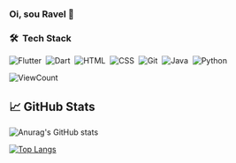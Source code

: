 ### Oi, sou Ravel 👋
 
### ​🛠 ​&nbsp;​Tech Stack   
 ​![​Flutter​](https://img.shields.io/badge/-Flutter-02569B?style=for-the-badge&logo=Flutter)​&nbsp; 
 ​![​Dart​](https://img.shields.io/badge/-Dart-02569B?style=for-the-badge&logo=Dart)​&nbsp;
 ![​HTML​](https://img.shields.io/badge/-HTML-E34F26?style=for-the-badge&logo=HTML5&logoColor=white)​&nbsp;
 ​![​CSS​](https://img.shields.io/badge/-CSS-b39f04?style=for-the-badge&logo=CSS3&logoColor=white)​&nbsp;
 ![​Git​](https://img.shields.io/badge/-Git-faa702?style=for-the-badge&logo=Git&logoColor=white)​&nbsp;
 ​![Java](https://img.shields.io/badge/-Java-b25f83?style=for-the-badge&logo=Java&logoColor=white)&nbsp;
 ![Python](https://img.shields.io/badge/-Python-700670?style=for-the-badge&logo=Python&logoColor=white)&nbsp;

 ![​ViewCount​](https://komarev.com/ghpvc/?username=ravelsoares&color=1A4730)

## &#x1f4c8;​ GitHub Stats 

 ​![​Anurag's GitHub stats​](https://github-readme-stats.vercel.app/api?username=ravelsoares&show_icons=true&theme=radical)
  
 ​[![​Top Langs​](https://github-readme-stats.vercel.app/api/top-langs/?username=ravelsoares&layout=compact&theme=radical)](https://github.com/ravelsoares/github-readme-stats)
  
